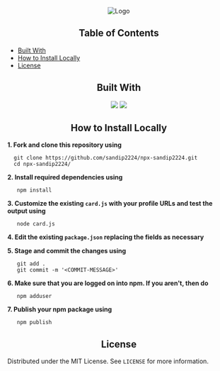 <p align="center">
   <img src="img/banner.gif" alt="Logo"/>
</p>
<!-- TABLE OF CONTENTS -->
<h2 align="center">Table of Contents</h2>

- [Built With](#built-with)
- [How to Install Locally](#how-to-install-locally)
- [License](#license)

<!-- BUILT WITH -->  

<h2 align="center">Built With</h2>  

<p align="center">
   <img src="https://img.shields.io/badge/javascript%20-%23323330.svg?&style=for-the-badge&logo=javascript&logoColor=%23F7DF1E"/>
   <img src="https://img.shields.io/badge/nodejs%20-%23E34F26.svg?&style=for-the-badge&logo=html5&logoColor=white"/>
</p>  

<!-- INSTALLATION -->
<h2 align="center">How to Install Locally</h2>

**1. Fork and clone this repository using**

```
  git clone https://github.com/sandip2224/npx-sandip2224.git
  cd npx-sandip2224/
```  

**2. Install required dependencies using**

```
   npm install
```

**3. Customize the existing `card.js` with your profile URLs and test the output using**

```
   node card.js
```

**4. Edit the existing `package.json` replacing the fields as necessary**

**5. Stage and commit the changes using**

```
   git add .
   git commit -m '<COMMIT-MESSAGE>'
```

**6. Make sure that you are logged on into npm. If you aren't, then do**

```
   npm adduser
```

**7. Publish your npm package using**

```
   npm publish
```

<!-- LICENSE -->  

<h2 align="center">License</h2>

Distributed under the MIT License. See `LICENSE` for more information.
